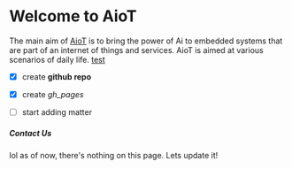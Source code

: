 # Welcome to AioT

The main aim of [AioT](https://ganeshteja.github.io/aiot) is to bring the power of Ai to embedded systems that are part of an internet of things and services. AioT is aimed at various scenarios of daily life. [test](https//:google.com)

- [x] create **github repo**
- [x] create *gh_pages*
- [ ] start adding matter



##### Contact Us

lol as of now, there's nothing on this page. Lets update it!

